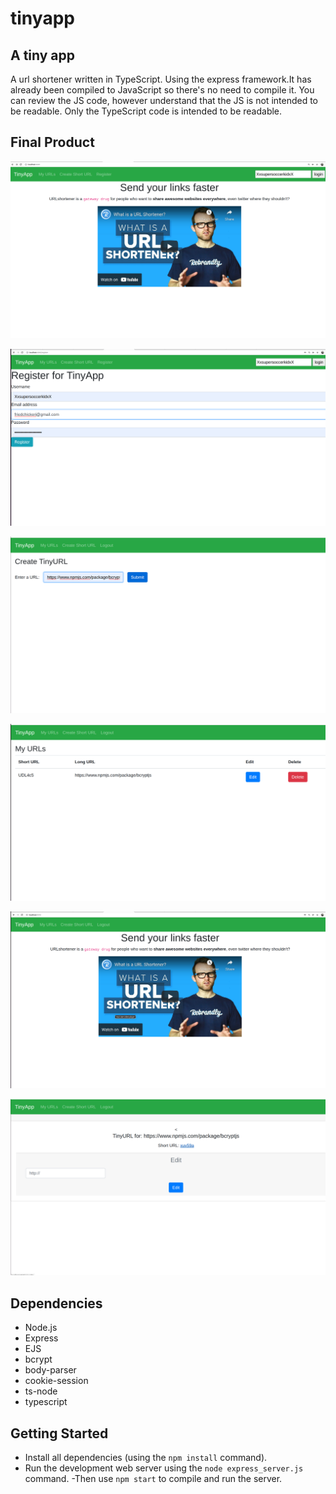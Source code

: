# tinyapp
## A tiny app
A url shortener written in TypeScript. Using the express framework.It has already been compiled to JavaScript so there's no need to compile it. You can review the JS code, however understand that the JS is not intended to be readable. Only the TypeScript code is intended to be readable.
## Final Product

!["When you first come to the page you will have an option to login or register. There is a youtube video that you can watch that will explain what a URL shortener is as well."](./images/Frontpage.png)

!["You can only login in if you have already registered before! If you try to Login it will redirect you to the register page if you have not registered before! And if you have registered it will send you to the Login page. If you put in an empty password, username, or email, it will send you an error. You must fill all fields."](./images/Registration.png)

!["If you have registered you can now create a new URL and it will be shortened to a unique code. You can then go to the URL and it will redirect you to the original URL."](./images/CreateUrl.png)

!["You can also delete and edit Urls that you have created, all those options appear in the 'My URLs' page, which is accessable through the header."](./images/MyUrls.png)

!["To logout simply press the logout button in the header. It will appear once you have logged in. Remember that you cannot see any URLs and cannot create URLs if you are not logged in!"](./images/LoggedIn.png)

!["When you edit a url you can also click the link the of the short url and it will redirect you to the URL you originally chose. Remember to use a site with the full http:// or https:// in order to be able to redirect to the correct URL."](./images/Edit.png)
## Dependencies

- Node.js
- Express
- EJS
- bcrypt
- body-parser
- cookie-session
- ts-node
- typescript
## Getting Started

- Install all dependencies (using the `npm install` command).
- Run the development web server using the `node express_server.js` command.
-Then use `npm start` to compile and run the server.